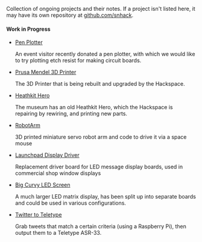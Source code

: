Collection of ongoing projects and their notes.  If a project isn't listed here, it may have its own repository at [github.com/snhack](https://github.com/snhack/).

#### Work in Progress

- [Pen Plotter](Pen-plotter)

  An event visitor recently donated a pen plotter, with which we would like to try plotting etch resist for making circuit boards.

- [Prusa Mendel 3D Printer](Prusa-Mendel)

  The 3D Printer that is being rebuilt and upgraded by the Hackspace.

- [Heathkit Hero](Hero)

  The museum has an old Heathkit Hero, which the Hackspace is repairing by rewiring, and printing new parts.

- [RobotArm](RobotArm)

  3D printed miniature servo robot arm and code to drive it via a space mouse

- [Launchpad Display Driver](Launchpad-Display)

  Replacement driver board for LED message display boards, used in commercial shop window displays

- [Big Curvy LED Screen](Big-Curvy-LED-Screen)

  A much larger LED matrix display, has been split up into separate boards and could be used in various configurations.

- [Twitter to Teletype](Twitter-to-Teletype)

  Grab tweets that match a certain criteria (using a Raspberry Pi), then output them to a Teletype ASR-33.